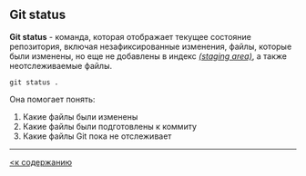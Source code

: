 ## Git status

**Git status** - команда, которая отображает текущее состояние репозитория, включая незафиксированные изменения, файлы, которые были изменены, но еще не добавлены в индекс <u>*(staging area)*</u>, а также неотслеживаемые файлы.

```bash=
git status .
```

Она помогает понять:
1. Какие файлы были изменены
2. Какие файлы были подготовлены к коммиту
3. Какие файлы Git пока не отслеживает

---

[<к содержанию](readme.md)